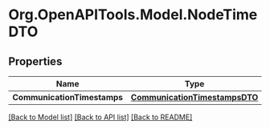 # Org.OpenAPITools.Model.NodeTimeDTO

## Properties

Name | Type | Description | Notes
------------ | ------------- | ------------- | -------------
**CommunicationTimestamps** | [**CommunicationTimestampsDTO**](CommunicationTimestampsDTO.md) |  | 

[[Back to Model list]](../README.md#documentation-for-models) [[Back to API list]](../README.md#documentation-for-api-endpoints) [[Back to README]](../README.md)

